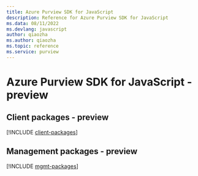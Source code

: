 ```yaml
---
title: Azure Purview SDK for JavaScript
description: Reference for Azure Purview SDK for JavaScript
ms.data: 08/11/2022
ms.devlang: javascript
author: qiaozha
ms.author: qiaozha
ms.topic: reference
ms.service: purview
---
```

# Azure Purview SDK for JavaScript - preview

## Client packages - preview
[!INCLUDE [client-packages](purview-client-index.md)]
## Management packages - preview
[!INCLUDE [mgmt-packages](purview-mgmt-index.md)]